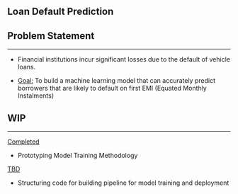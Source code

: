 ## Loan Default Prediction

  
## Problem Statement
---

* Financial institutions incur significant losses due to the default of vehicle loans.

* <ins>Goal:</ins> To build a machine learning model that can accurately predict borrowers that are likely to default on first EMI (Equated Monthly Instalments)

## WIP
---

<ins>Completed</ins>
* Prototyping Model Training Methodology

<ins>TBD</ins>
* Structuring code for building pipeline for model training and deployment